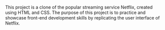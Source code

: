 This project is a clone of the popular streaming service Netflix, created using HTML and CSS. The purpose of this project is to practice and showcase front-end development skills by replicating the user interface of Netflix.

